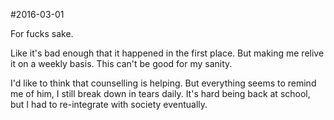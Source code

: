 #2016-03-01

For fucks sake.

Like it's bad enough that it happened in the first place. But making me relive it on a weekly basis. This can't be good for my sanity.

I'd like to think that counselling is helping. But everything seems to remind me of him, I still break down in tears daily. It's hard being back at school, but I had to re-integrate with society eventually.